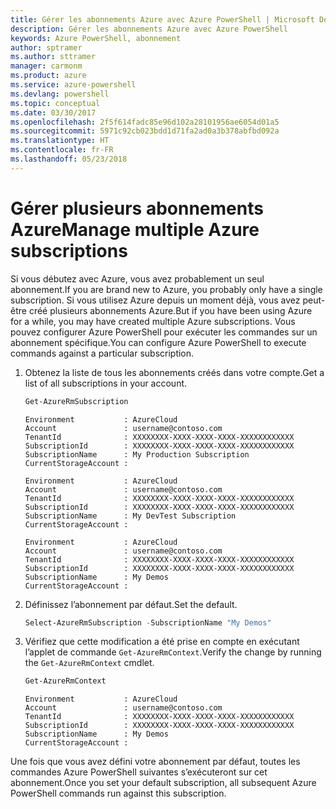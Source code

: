 ```yaml
---
title: Gérer les abonnements Azure avec Azure PowerShell | Microsoft Docs
description: Gérer les abonnements Azure avec Azure PowerShell
keywords: Azure PowerShell, abonnement
author: sptramer
ms.author: sttramer
manager: carmonm
ms.product: azure
ms.service: azure-powershell
ms.devlang: powershell
ms.topic: conceptual
ms.date: 03/30/2017
ms.openlocfilehash: 2f5f614fadc85e96d102a28101956ae6054d01a5
ms.sourcegitcommit: 5971c92cb023bdd1d71fa2ad0a3b378abfbd092a
ms.translationtype: HT
ms.contentlocale: fr-FR
ms.lasthandoff: 05/23/2018
---
```

# <a name="manage-multiple-azure-subscriptions"></a><span data-ttu-id="c26f0-104">Gérer plusieurs abonnements Azure</span><span class="sxs-lookup"><span data-stu-id="c26f0-104">Manage multiple Azure subscriptions</span></span>

<span data-ttu-id="c26f0-105">Si vous débutez avec Azure, vous avez probablement un seul abonnement.</span><span class="sxs-lookup"><span data-stu-id="c26f0-105">If you are brand new to Azure, you probably only have a single subscription.</span></span> <span data-ttu-id="c26f0-106">Si vous utilisez Azure depuis un moment déjà, vous avez peut-être créé plusieurs abonnements Azure.</span><span class="sxs-lookup"><span data-stu-id="c26f0-106">But if you have been using Azure for a while, you may have created multiple Azure subscriptions.</span></span> <span data-ttu-id="c26f0-107">Vous pouvez configurer Azure PowerShell pour exécuter les commandes sur un abonnement spécifique.</span><span class="sxs-lookup"><span data-stu-id="c26f0-107">You can configure Azure PowerShell to execute commands against a particular subscription.</span></span>

1. <span data-ttu-id="c26f0-108">Obtenez la liste de tous les abonnements créés dans votre compte.</span><span class="sxs-lookup"><span data-stu-id="c26f0-108">Get a list of all subscriptions in your account.</span></span>

    ```powershell
    Get-AzureRmSubscription
    ```

    ```
    Environment           : AzureCloud
    Account               : username@contoso.com
    TenantId              : XXXXXXXX-XXXX-XXXX-XXXX-XXXXXXXXXXXX
    SubscriptionId        : XXXXXXXX-XXXX-XXXX-XXXX-XXXXXXXXXXXX
    SubscriptionName      : My Production Subscription
    CurrentStorageAccount :

    Environment           : AzureCloud
    Account               : username@contoso.com
    TenantId              : XXXXXXXX-XXXX-XXXX-XXXX-XXXXXXXXXXXX
    SubscriptionId        : XXXXXXXX-XXXX-XXXX-XXXX-XXXXXXXXXXXX
    SubscriptionName      : My DevTest Subscription
    CurrentStorageAccount :

    Environment           : AzureCloud
    Account               : username@contoso.com
    TenantId              : XXXXXXXX-XXXX-XXXX-XXXX-XXXXXXXXXXXX
    SubscriptionId        : XXXXXXXX-XXXX-XXXX-XXXX-XXXXXXXXXXXX
    SubscriptionName      : My Demos
    CurrentStorageAccount :
    ```

2. <span data-ttu-id="c26f0-109">Définissez l’abonnement par défaut.</span><span class="sxs-lookup"><span data-stu-id="c26f0-109">Set the default.</span></span>

    ```powershell
    Select-AzureRmSubscription -SubscriptionName "My Demos"
    ```

3. <span data-ttu-id="c26f0-110">Vérifiez que cette modification a été prise en compte en exécutant l’applet de commande `Get-AzureRmContext`.</span><span class="sxs-lookup"><span data-stu-id="c26f0-110">Verify the change by running the `Get-AzureRmContext` cmdlet.</span></span>

    ```powershell
    Get-AzureRmContext
    ```

    ```
    Environment           : AzureCloud
    Account               : username@contoso.com
    TenantId              : XXXXXXXX-XXXX-XXXX-XXXX-XXXXXXXXXXXX
    SubscriptionId        : XXXXXXXX-XXXX-XXXX-XXXX-XXXXXXXXXXXX
    SubscriptionName      : My Demos
    CurrentStorageAccount :
    ```

<span data-ttu-id="c26f0-111">Une fois que vous avez défini votre abonnement par défaut, toutes les commandes Azure PowerShell suivantes s’exécuteront sur cet abonnement.</span><span class="sxs-lookup"><span data-stu-id="c26f0-111">Once you set your default subscription, all subsequent Azure PowerShell commands run against this subscription.</span></span>
